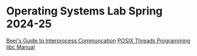 # Operating Systems Lab Spring 2024-25

[Beej's Guide to Interprocess Communcation](https://beej.us/guide/bgipc/)
[POSIX Threads Programming](https://hpc-tutorials.llnl.gov/posix/)
[libc Manual](https://sourceware.org/glibc/manual/latest/html_mono/libc.html)
